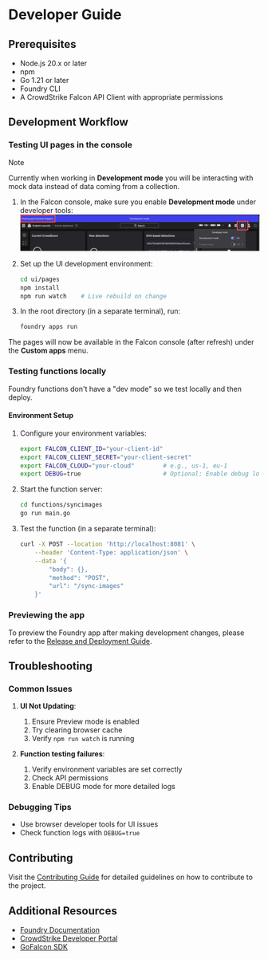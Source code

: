 # Developer Guide

## Prerequisites

- Node.js 20.x or later
- npm
- Go 1.21 or later
- Foundry CLI
- A CrowdStrike Falcon API Client with appropriate permissions

## Development Workflow

### Testing UI pages in the console

> [!NOTE]
> Currently when working in **Development mode** you will be interacting with mock data instead of data coming from a collection.

1. In the Falcon console, make sure you enable **Development mode** under developer tools:
    ![preview-mode](../assets/dev-mode.png)

2. Set up the UI development environment:

    ```bash
    cd ui/pages
    npm install
    npm run watch    # Live rebuild on change
    ```

3. In the root directory (in a separate terminal), run:

    ```bash
    foundry apps run
    ```

The pages will now be available in the Falcon console (after refresh) under the **Custom apps** menu.

### Testing functions locally

Foundry functions don't have a "dev mode" so we test locally and then deploy.

#### Environment Setup

1. Configure your environment variables:

    ```bash
    export FALCON_CLIENT_ID="your-client-id"
    export FALCON_CLIENT_SECRET="your-client-secret"
    export FALCON_CLOUD="your-cloud"        # e.g., us-1, eu-1
    export DEBUG=true                       # Optional: Enable debug logging
    ```

2. Start the function server:

    ```bash
    cd functions/syncimages
    go run main.go
    ```

3. Test the function (in a separate terminal):

    ```bash
    curl -X POST --location 'http://localhost:8081' \
        --header 'Content-Type: application/json' \
        --data '{
            "body": {},
            "method": "POST",
            "url": "/sync-images"
        }'
    ```

### Previewing the app

To preview the Foundry app after making development changes, please refer to the [Release and Deployment Guide](./RELEASE.md#development-deployments).

## Troubleshooting

### Common Issues

1. **UI Not Updating**:
   1. Ensure Preview mode is enabled
   1. Try clearing browser cache
   1. Verify `npm run watch` is running

1. **Function testing failures**:
   1. Verify environment variables are set correctly
   1. Check API permissions
   1. Enable DEBUG mode for more detailed logs

### Debugging Tips

- Use browser developer tools for UI issues
- Check function logs with `DEBUG=true`

## Contributing

Visit the [Contributing Guide](./CONTRIBUTING.md) for detailed guidelines on how to contribute to the project.

## Additional Resources

- [Foundry Documentation](https://falcon.crowdstrike.com/login/?unilogin=true&next=/documentation/category/ae43a973/getting-started-with-foundry)
- [CrowdStrike Developer Portal](https://developer.crowdstrike.com/)
- [GoFalcon SDK](https://github.com/crowdstrike/gofalcon)
